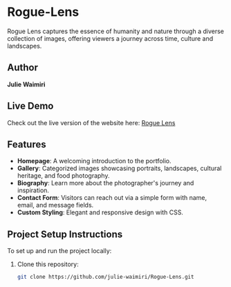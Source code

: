 # Rogue-Lens

Rogue Lens captures the essence of humanity and nature through a diverse collection of images, offering viewers a journey across time, culture and landscapes.

## Author
**Julie Waimiri**

## Live Demo
Check out the live version of the website here: [Rogue Lens](https://julie-waimiri.github.io/Rogue-Lens/)

## Features
- **Homepage**: A welcoming introduction to the portfolio.
- **Gallery**: Categorized images showcasing portraits, landscapes, cultural heritage, and food photography.
- **Biography**: Learn more about the photographer's journey and inspiration.
- **Contact Form**: Visitors can reach out via a simple form with name, email, and message fields.
- **Custom Styling**: Elegant and responsive design with CSS.

## Project Setup Instructions
To set up and run the project locally:
1. Clone this repository:
   ```bash
   git clone https://github.com/julie-waimiri/Rogue-Lens.git
